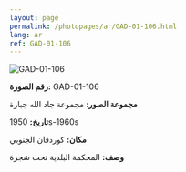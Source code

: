 ```yaml
---
layout: page
permalink: /photopages/ar/GAD-01-106.html
lang: ar
ref: GAD-01-106
---
```


![GAD-01-106](/smallimages/GAD-01-106-600.jpg)

**رقم الصورة:** GAD-01-106

**مجموعة الصور:** مجموعة جاد الله جبارة

**تاريخ:** 1950s-1960s

**مكان:** كوردفان الجنوبي

**وصف:** المحكمة البلدية تحت شجرة
